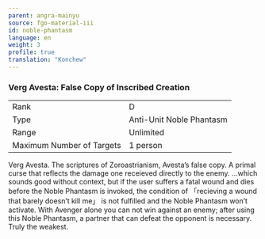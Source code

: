 ```yaml
---
parent: angra-mainyu
source: fgo-material-iii
id: noble-phantasm
language: en
weight: 3
profile: true
translation: "Konchew"
---
```


### Verg Avesta: False Copy of Inscribed Creation

<table>
  <tr><td>Rank</td><td>D</td></tr>
  <tr><td>Type</td><td>Anti-Unit Noble Phantasm</td></tr>
  <tr><td>Range</td><td>Unlimited</td></tr>
  <tr><td>Maximum Number of Targets</td><td>1 person</td></tr>
</table>

Verg Avesta.
The scriptures of Zoroastrianism, Avesta’s false copy.
A primal curse that reflects the damage one receieved directly to the enemy.
…which sounds good without context, but if the user suffers a fatal wound and dies before the Noble Phantasm is invoked, the condition of 「recieving a wound that barely doesn’t kill me」 is not fulfilled and the Noble Phantasm won’t activate. With Avenger alone you can not win against an enemy; after using this Noble Phantasm, a partner that can defeat the opponent is necessary. Truly the weakest.
